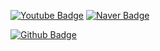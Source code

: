 [![Youtube Badge](https://32dev.github.io/resources/badge/youtube.png)](https://www.youtube.com/@32comma)  [![Naver Badge](https://32dev.github.io/resources/badge/blog.png)](https:/blog.naver.com/32dev)

[![Github Badge](https://32dev.github.io/resources/badge/github.png)](https://32dev.github.io) 


